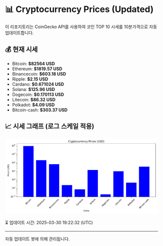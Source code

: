 
# 📊 Cryptocurrency Prices (Updated)

이 리포지토리는 CoinGecko API를 사용하여 코인 TOP 10 시세를 10분가격으로 자동 업데이트합니다.

## 💰 현재 시세
- Bitcoin: **$82564 USD**
- Ethereum: **$1819.57 USD**
- Binancecoin: **$603.18 USD**
- Ripple: **$2.15 USD**
- Cardano: **$0.671024 USD**
- Solana: **$125.96 USD**
- Dogecoin: **$0.170113 USD**
- Litecoin: **$86.32 USD**
- Polkadot: **$4.09 USD**
- Bitcoin-cash: **$303.37 USD**

## 📈 시세 그래프 (로그 스케일 적용)
![Crypto Prices](crypto_prices.png)

⏳ 업데이트 시간: 2025-03-30 19:22:32 (UTC)

---
자동 업데이트 봇에 의해 관리됩니다.
